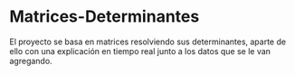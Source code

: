 # Matrices-Determinantes
 El proyecto se basa en matrices resolviendo sus determinantes, aparte de ello con una explicación en tiempo real junto a los datos que se le van agregando.
